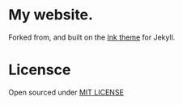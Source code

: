 # My website.

Forked from, and built on the [Ink theme](https://github.com/thinker3197/ink/) for Jekyll.
 
# Licensce

Open sourced under [MIT LICENSE](https://github.com/thinker3197/ink/blob/master/LICENSE)

